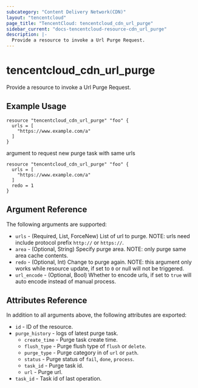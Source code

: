 ```yaml
---
subcategory: "Content Delivery Network(CDN)"
layout: "tencentcloud"
page_title: "TencentCloud: tencentcloud_cdn_url_purge"
sidebar_current: "docs-tencentcloud-resource-cdn_url_purge"
description: |-
  Provide a resource to invoke a Url Purge Request.
---
```


# tencentcloud_cdn_url_purge

Provide a resource to invoke a Url Purge Request.

## Example Usage

```hcl
resource "tencentcloud_cdn_url_purge" "foo" {
  urls = [
    "https://www.example.com/a"
  ]
}
```

argument to request new purge task with same urls

```hcl
resource "tencentcloud_cdn_url_purge" "foo" {
  urls = [
    "https://www.example.com/a"
  ]
  redo = 1
}
```

## Argument Reference

The following arguments are supported:

* `urls` - (Required, List, ForceNew) List of url to purge. NOTE: urls need include protocol prefix `http://` or `https://`.
* `area` - (Optional, String) Specify purge area. NOTE: only purge same area cache contents.
* `redo` - (Optional, Int) Change to purge again. NOTE: this argument only works while resource update, if set to `0` or null will not be triggered.
* `url_encode` - (Optional, Bool) Whether to encode urls, if set to `true` will auto encode instead of manual process.

## Attributes Reference

In addition to all arguments above, the following attributes are exported:

* `id` - ID of the resource.
* `purge_history` - logs of latest purge task.
  * `create_time` - Purge task create time.
  * `flush_type` - Purge flush type of `flush` or `delete`.
  * `purge_type` - Purge category in of `url` or `path`.
  * `status` - Purge status of `fail`, `done`, `process`.
  * `task_id` - Purge task id.
  * `url` - Purge url.
* `task_id` - Task id of last operation.


